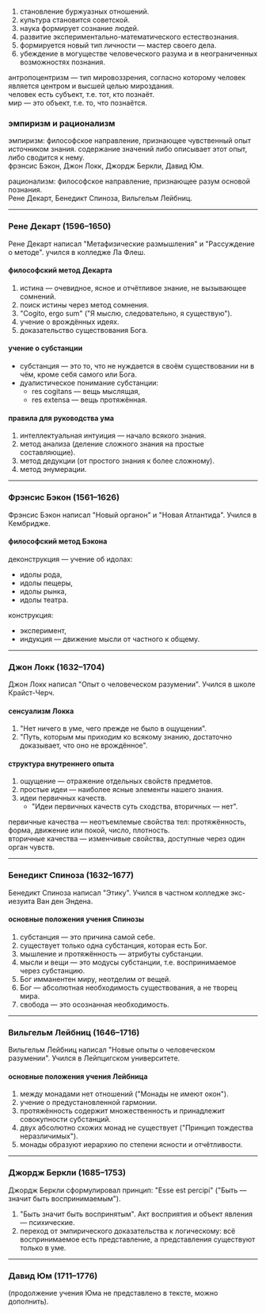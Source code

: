 1. становление буржуазных отношений.  
2. культура становится советской.  
3. наука формирует сознание людей.  
4. развитие экспериментально-математического естествознания.  
5. формируется новый тип личности — мастер своего дела.  
6. убеждение в могуществе человеческого разума и в неограниченных возможностях познания.  

антропоцентризм — тип мировоззрения, согласно которому человек является центром и высшей целью мироздания.  
человек есть субъект, т.е. тот, кто познаёт.  
мир — это объект, т.е. то, что познаётся.  

### эмпиризм и рационализм  

эмпиризм:
философское направление, признающее чувственный опыт источником знания. содержание значений либо описывает этот опыт, либо сводится к нему.  
фрэнсис Бэкон, Джон Локк, Джордж Беркли, Давид Юм.  

рационализм:
философское направление, признающее разум основой познания.  
Рене Декарт, Бенедикт Спиноза, Вильгельм Лейбниц.  

---

### Рене Декарт (1596–1650)  

Рене Декарт написал "Метафизические размышления" и "Рассуждение о методе". учился в колледже Ла Флеш.  

#### философский метод Декарта  

1. истина — очевидное, ясное и отчётливое знание, не вызывающее сомнений.  
2. поиск истины через метод сомнения.  
3. "Cogito, ergo sum" ("Я мыслю, следовательно, я существую").  
4. учение о врождённых идеях.  
5. доказательство существования Бога.  

#### учение о субстанции  

- субстанция — это то, что не нуждается в своём существовании ни в чём, кроме себя самого или Бога.  
- дуалистическое понимание субстанции:  
  - res cogitans — вещь мыслящая,  
  - res extensa — вещь протяжённая.  

#### правила для руководства ума  

1. интеллектуальная интуиция — начало всякого знания.  
2. метод анализа (деление сложного знания на простые составляющие).  
3. метод дедукции (от простого знания к более сложному).  
4. метод энумерации.  

---

### Фрэнсис Бэкон (1561–1626)  

Фрэнсис Бэкон написал "Новый органон" и "Новая Атлантида". Учился в Кембридже.  

#### философский метод Бэкона  

деконструкция — учение об идолах:  
- идолы рода,  
- идолы пещеры,  
- идолы рынка,  
- идолы театра.  

конструкция:  
- эксперимент,  
- индукция — движение мысли от частного к общему.  

---

### Джон Локк (1632–1704)  

Джон Локк написал "Опыт о человеческом разумении". Учился в школе Крайст-Черч.  

#### сенсуализм Локка  

1. "Нет ничего в уме, чего прежде не было в ощущении".  
2. "Путь, которым мы приходим ко всякому знанию, достаточно доказывает, что оно не врождённое".  

#### структура внутреннего опыта  

1. ощущение — отражение отдельных свойств предметов.  
2. простые идеи — наиболее ясные элементы нашего знания.  
3. идеи первичных качеств.  
   - "Идеи первичных качеств суть сходства, вторичных — нет".  

первичные качества — неотъемлемые свойства тел: протяжённость, форма, движение или покой, число, плотность.  
вторичные качества — изменчивые свойства, доступные через один орган чувств.  

---

### Бенедикт Спиноза (1632–1677)  

Бенедикт Спиноза написал "Этику". Учился в частном колледже экс-иезуита Ван ден Эндена.  

#### основные положения учения Спинозы  

1. субстанция — это причина самой себе.  
2. существует только одна субстанция, которая есть Бог.  
3. мышление и протяжённость — атрибуты субстанции.  
4. мысли и вещи — это модусы субстанции, т.е. воспринимаемое через субстанцию.  
5. Бог имманентен миру, неотделим от вещей.  
6. Бог — абсолютная необходимость существования, а не творец мира.  
7. свобода — это осознанная необходимость.  

---

### Вильгельм Лейбниц (1646–1716)  

Вильгельм Лейбниц написал "Новые опыты о человеческом разумении". Учился в Лейпцигском университете.  

#### основные положения учения Лейбница  

1. между монадами нет отношений ("Монады не имеют окон").  
2. учение о предустановленной гармонии.  
3. протяжённость содержит множественность и принадлежит совокупности субстанций.  
4. двух абсолютно схожих монад не существует ("Принцип тождества неразличимых").  
5. монады образуют иерархию по степени ясности и отчётливости.  

---

### Джордж Беркли (1685–1753)  

Джордж Беркли сформулировал принцип: "Esse est percipi" ("Быть — значит быть воспринимаемым").  

1. "Быть значит быть воспринятым". Акт восприятия и объект явления — психические.  
2. переход от эмпирического доказательства к логическому: всё воспринимаемое есть представление, а представления существуют только в уме.  

---

### Давид Юм (1711–1776)  

(продолжение учения Юма не представлено в тексте, можно дополнить).  
